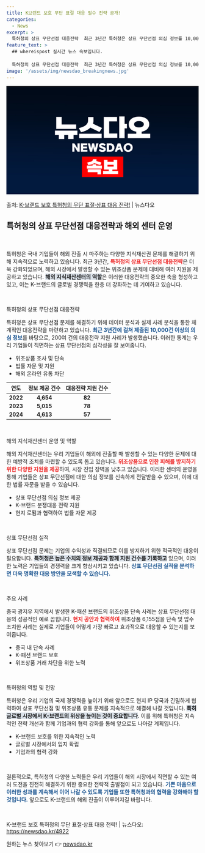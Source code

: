 ```yaml
---
title: K브랜드 보호 무단 표절 대응 필수 전략 공개!
categories:
  - News
excerpt: >
  특허청의 상표 무단선점 대응전략  최근 3년간 특허청은 상표 무단선점 의심 정보를 10,000건 이상 제공했…
feature_text: >
  ## whereispost 실시간 뉴스 속보입니다.

  특허청의 상표 무단선점 대응전략  최근 3년간 특허청은 상표 무단선점 의심 정보를 10,000건 이상 제공했…
image: '/assets/img/newsdao_breakingnews.jpg'
---
```


![뉴스다오 속보](/assets/img/newsdao_breakingnews.jpg)

<p>출처: <a href="https://newsdao.kr/4922" rel="dofollow">K-브랜드 보호 특허청의 무단 표절·상표 대응 전략!</a> | 뉴스다오</p>

<h2 data-ke-size="size26">특허청의 상표 무단선점 대응전략과 해외 센터 운영</h2>
<p data-ke-size="size16">&nbsp;</p>

특허청은 국내 기업들이 해외 진출 시 마주하는 다양한 지식재산권 문제를 해결하기 위해 지속적으로 노력하고 있습니다. 최근 3년간, <b><span style="color: #ee2323;">특허청의 상표 무단선점 대응전략</span></b>은 더욱 강화되었으며, 해외 시장에서 발생할 수 있는 위조상품 문제에 대비해 여러 지원을 제공하고 있습니다. <b><span style="background-color: #21538527;">해외 지식재산센터의 역할</span></b>은 이러한 대응전략의 중요한 축을 형성하고 있고, 이는 K-브랜드의 글로벌 경쟁력을 한층 더 강화하는 데 기여하고 있습니다.

<p data-ke-size="size16">&nbsp;</p>

특허청의 상표 무단선점 대응전략

특허청은 상표 무단선점 문제를 해결하기 위해 데이터 분석과 실제 사례 분석을 통한 체계적인 대응전략을 마련하고 있습니다. <b><span style="color: #1a5490;">최근 3년간에 걸쳐 제출된 10,000건 이상의 의심 정보</span></b>를 바탕으로, 200여 건의 대응전략 지원 사례가 발생했습니다. 이러한 통계는 우리 기업들이 직면하는 상표 무단선점의 심각성을 잘 보여줍니다. 

<ul>
    <li>위조상품 조사 및 단속</li>
    <li>법률 자문 및 지원</li>
    <li>해외 온라인 유통 차단</li>
</ul>

<table>
    <thead>
        <tr>
            <th style="text-align: center;"><b>연도</b></th>
            <th style="text-align: center;"><b>정보 제공 건수</b></th>
            <th style="text-align: center;"><b>대응전략 지원 건수</b></th>
        </tr>
    </thead>
    <tbody>
        <tr>
            <td style="text-align: center; height: 17px;"><b>2022</b></td>
            <td style="text-align: center; height: 17px;"><b>4,654</b></td>
            <td style="text-align: center; height: 17px;"><b>82</b></td>
        </tr>
        <tr>
            <td style="text-align: center; height: 17px;"><b>2023</b></td>
            <td style="text-align: center; height: 17px;"><b>5,015</b></td>
            <td style="text-align: center; height: 17px;"><b>78</b></td>
        </tr>
        <tr>
            <td style="text-align: center; height: 17px;"><b>2024</b></td>
            <td style="text-align: center; height: 17px;"><b>4,613</b></td>
            <td style="text-align: center; height: 17px;"><b>57</b></td>
        </tr>
    </tbody>
</table>

<p data-ke-size="size16">&nbsp;</p>

해외 지식재산센터 운영 및 역할

해외 지식재산센터는 우리 기업들이 해외에 진출할 때 발생할 수 있는 다양한 문제에 대한 예방적 조치를 마련할 수 있도록 돕고 있습니다. <b><span style="color: #ee2323;">위조상품으로 인한 피해를 방지하기 위한 다양한 지원을 제공</span></b>하여, 시장 진입 장벽을 낮추고 있습니다. 이러한 센터의 운영을 통해 기업들은 상표 무단선점에 대한 의심 정보를 신속하게 전달받을 수 있으며, 이에 대한 법률 자문을 받을 수 있습니다.

<ul>
    <li>상표 무단선점 의심 정보 제공</li>
    <li>K-브랜드 분쟁대응 전략 지원</li>
    <li>현지 로펌과 협력하여 법률 자문 제공</li>
</ul>

<p data-ke-size="size16">&nbsp;</p>

상표 무단선점 실적

상표 무단선점 문제는 기업의 수익성과 직결되므로 이를 방지하기 위한 적극적인 대응이 필요합니다. <b><span style="background-color: #21538527;">특허청은 높은 수치의 정보 제공과 함께 지원 건수를 기록하고</span></b> 있으며, 이러한 노력은 기업들의 경쟁력을 크게 향상시키고 있습니다. <b><span style="color: #1a5490;">상표 무단선점 실적을 분석하면 더욱 명확한 대응 방안을 모색할 수 있습니다.</span></b>

<p data-ke-size="size16">&nbsp;</p>

주요 사례

중국 광저우 지역에서 발생한 K-패션 브랜드의 위조상품 단속 사례는 상표 무단선점 대응의 성공적인 예로 꼽힙니다. <b><span style="color: #ee2323;">현지 공안과 협력하여</span></b> 위조상품 6,155점을 단속 및 압수 조치한 사례는 실제로 기업들이 어떻게 가장 빠르고 효과적으로 대응할 수 있는지를 보여줍니다. 

<ul>
    <li>중국 내 단속 사례</li>
    <li>K-패션 브랜드 보호</li>
    <li>위조상품 거래 차단을 위한 노력</li>
</ul>

<p data-ke-size="size16">&nbsp;</p>

특허청의 역할 및 전망

특허청은 우리 기업의 국제 경쟁력을 높이기 위해 앞으로도 현지 IP 당국과 긴밀하게 협력하여 상표 무단선점 및 위조상품 유통 문제를 지속적으로 해결해 나갈 것입니다. <b><span style="background-color: #21538527;">특히 글로벌 시장에서 K-브랜드의 위상을 높이는 것이 중요합니다</span></b>. 이를 위해 특허청은 지속적인 전략 개선과 함께 기업과의 협력 강화를 통해 앞으로도 나아갈 계획입니다.

<ul>
    <li>K-브랜드 보호를 위한 지속적인 노력</li>
    <li>글로벌 시장에서의 입지 확립</li>
    <li>기업과의 협력 강화</li>
</ul>

<p data-ke-size="size16">&nbsp;</p>

결론적으로, 특허청의 다양한 노력들은 우리 기업들이 해외 시장에서 직면할 수 있는 여러 도전을 진전히 해결하기 위한 중요한 전략적 출발점이 되고 있습니다. <b><span style="color: #1a5490;">기쁜 마음으로 이러한 성과를 계속해서 이어 나갈 수 있도록 기업들 또한 특허청과의 협력을 강화해야 할 것입니다.</span></b> 앞으로도 K-브랜드의 해외 진출이 이루어지길 바랍니다. 

<p data-ke-size="size16">&nbsp;</p> 

K-브랜드 보호 특허청의 무단 표절·상표 대응 전략! | 뉴스다오: https://newsdao.kr/4922 

원하는 뉴스 찾아보기 👉 <a href="https://newsdao.kr" rel="dofollow">newsdao.kr</a>



